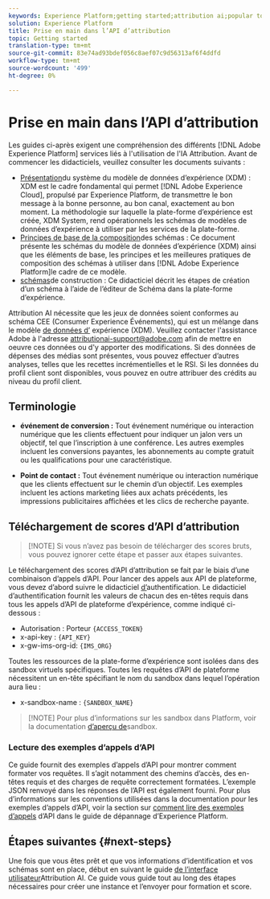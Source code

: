 ```yaml
---
keywords: Experience Platform;getting started;attribution ai;popular topics
solution: Experience Platform
title: Prise en main dans l’API d’attribution
topic: Getting started
translation-type: tm+mt
source-git-commit: 83e74ad93bdef056c8aef07c9d56313af6f4ddfd
workflow-type: tm+mt
source-wordcount: '499'
ht-degree: 0%

---
```



# Prise en main dans l’API d’attribution

Les guides ci-après exigent une compréhension des différents [!DNL Adobe Experience Platform] services liés à l&#39;utilisation de l&#39;IA Attribution. Avant de commencer les didacticiels, veuillez consulter les documents suivants :

- [Présentation](../../xdm/home.md)du système du modèle de données d’expérience (XDM) : XDM est le cadre fondamental qui permet [!DNL Adobe Experience Cloud], propulsé par Experience Platform, de transmettre le bon message à la bonne personne, au bon canal, exactement au bon moment. La méthodologie sur laquelle la plate-forme d’expérience est créée, XDM System, rend opérationnels les schémas de modèles de données d’expérience à utiliser par les services de la plate-forme.
- [Principes de base de la composition](../../xdm/schema/composition.md)des schémas : Ce document présente les schémas du modèle de données d’expérience (XDM) ainsi que les éléments de base, les principes et les meilleures pratiques de composition des schémas à utiliser dans [!DNL Adobe Experience Platform]le cadre de ce modèle.
- [schémas](../../xdm/tutorials/create-schema-ui.md)de construction : Ce didacticiel décrit les étapes de création d’un schéma à l’aide de l’éditeur de Schéma dans la plate-forme d’expérience.

Attribution AI nécessite que les jeux de données soient conformes au schéma CEE (Consumer Experience Événements), qui est un mélange dans le modèle [de données d’](../../xdm/home.md) expérience (XDM). Veuillez contacter l&#39;assistance Adobe à l&#39;adresse attributionai-support@adobe.com afin de mettre en oeuvre ces données ou d&#39;y apporter des modifications. Si des données de dépenses des médias sont présentes, vous pouvez effectuer d’autres analyses, telles que les recettes incrémentielles et le RSI. Si les données du profil client sont disponibles, vous pouvez en outre attribuer des crédits au niveau du profil client.

## Terminologie

- **événement de conversion :** Tout événement numérique ou interaction numérique que les clients effectuent pour indiquer un jalon vers un objectif, tel que l’inscription à une conférence. Les autres exemples incluent les conversions payantes, les abonnements au compte gratuit ou les qualifications pour une caractéristique.

- **Point de contact :** Tout événement numérique ou interaction numérique que les clients effectuent sur le chemin d’un objectif. Les exemples incluent les actions marketing liées aux achats précédents, les impressions publicitaires affichées et les clics de recherche payante.

## Téléchargement de scores d’API d’attribution

>[!NOTE] Si vous n’avez pas besoin de télécharger des scores bruts, vous pouvez ignorer cette étape et passer aux étapes [](#next-steps)suivantes.

Le téléchargement des scores d’API d’attribution se fait par le biais d’une combinaison d’appels d’API. Pour lancer des appels aux API de plateforme, vous devez d’abord suivre le didacticiel [d’](../../tutorials/authentication.md)authentification. Le didacticiel d’authentification fournit les valeurs de chacun des en-têtes requis dans tous les appels d’API de plateforme d’expérience, comme indiqué ci-dessous :

- Autorisation : Porteur `{ACCESS_TOKEN}`
- x-api-key : `{API_KEY}`
- x-gw-ims-org-id: `{IMS_ORG}`

Toutes les ressources de la plate-forme d’expérience sont isolées dans des sandbox virtuels spécifiques. Toutes les requêtes d’API de plateforme nécessitent un en-tête spécifiant le nom du sandbox dans lequel l’opération aura lieu :

- x-sandbox-name : `{SANDBOX_NAME}`

>[!NOTE] Pour plus d’informations sur les sandbox dans Platform, voir la documentation [d’aperçu de](../../sandboxes/home.md)sandbox.

### Lecture des exemples d’appels d’API

Ce guide fournit des exemples d’appels d’API pour montrer comment formater vos requêtes. Il s’agit notamment des chemins d’accès, des en-têtes requis et des charges de requête correctement formatées. L’exemple JSON renvoyé dans les réponses de l’API est également fourni. Pour plus d’informations sur les conventions utilisées dans la documentation pour les exemples d’appels d’API, voir la section sur [comment lire des exemples d’appels](../../landing/troubleshooting.md) d’API dans le guide de dépannage d’Experience Platform.

## Étapes suivantes {#next-steps}

Une fois que vous êtes prêt et que vos informations d’identification et vos schémas sont en place, début en suivant le guide [de l’interface utilisateur](./user-guide.md)Attribution AI. Ce guide vous guide tout au long des étapes nécessaires pour créer une instance et l’envoyer pour formation et score.